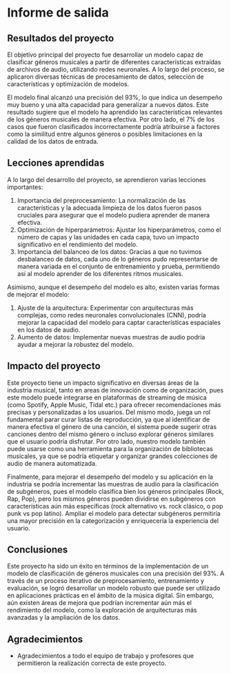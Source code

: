 # Informe de salida

## Resultados del proyecto

El objetivo principal del proyecto fue desarrollar un modelo capaz de clasificar géneros musicales a partir de diferentes características extraídas de archivos de audio, utilizando redes neuronales. A lo largo del proceso, se aplicaron diversas técnicas de procesamiento de datos, selección de características y optimización de modelos.

El modelo final alcanzó una precisión del 93%, lo que indica un desempeño muy bueno y una alta capacidad para generalizar a nuevos datos. Este resultado sugiere que el modelo ha aprendido las características relevantes de los géneros musicales de manera efectiva. Por otro lado, el 7% de los casos que fueron clasificados incorrectamente podría atribuirse a factores como la similitud entre algunos géneros o posibles limitaciones en la calidad de los datos de entrada.

## Lecciones aprendidas

A lo largo del desarrollo del proyecto, se aprendieron varias lecciones importantes:

1. Importancia del preprocesamiento: La normalización de las características y la adecuada limpieza de los datos fueron pasos cruciales para asegurar que el modelo pudiera aprender de manera efectiva.
2. Optimización de hiperparámetros: Ajustar los hiperparámetros, como el número de capas y las unidades en cada capa, tuvo un impacto significativo en el rendimiento del modelo.
3. Importancia del balanceo de los datos: Gracias a que no tuvimos desbalanceo de datos, cada uno de lo géneros pudo representarse de manera variada en el conjunto de entrenamiento y prueba, permitiendo así al modelo aprender de los diferentes ritmos musicales.

Asimismo, aunque el desempeño del modelo es alto, existen varias formas de mejorar el modelo:

1. Ajuste de la arquitectura: Experimentar con arquitecturas más complejas, como redes neuronales convolucionales (CNN), podría mejorar la capacidad del modelo para captar características espaciales en los datos de audio.
2. Aumento de datos: Implementar nuevas muestras de audio podría ayudar a mejorar la robustez del modelo.


## Impacto del proyecto

Este proyecto tiene un impacto significativo en diversas áreas de la industria musical, tanto en areas de innovación como de organización, pues este modelo puede integrarse en plataformas de streaming de música (como Spotify, Apple Music, Tidal etc.) para ofrecer recomendaciones más precisas y personalizadas a los usuarios. Del mismo modo, juega un rol fundamental parar curar listas de reproducción, ya que al identificar de manera efectiva el género de una canción, el sistema puede sugerir otras canciones dentro del mismo género o incluso explorar géneros similares que el usuario podría disfrutar. Por otro lado, nuestro modelo también puede usarse como una herramienta para la organización de bibliotecas musicales, ya que se podría etiquetar y organizar grandes colecciones de audio de manera automatizada.

Finalmente, para mejorar el desempeño del modelo y su aplicación en la industria se podría incrementar las muestras de audio para la clasificación de subgéneros, pues el modelo clasifica bien los géneros principales (Rock, Rap, Pop), pero los mismos géneros pueden dividirse en subgéneros con características aún más específicas (rock alternativo vs. rock clásico, o pop punk vs pop latino). Ampliar el modelo para detectar subgéneros permitiría una mayor precisión en la categorización y enriquecería la experiencia del usuario.

## Conclusiones

Este proyecto ha sido un éxito en términos de la implementación de un modelo de clasificación de géneros musicales con una precisión del 93%. A través de un proceso iterativo de preprocesamiento, entrenamiento y evaluación, se logró desarrollar un modelo robusto que puede ser utilizado en aplicaciones prácticas en el ámbito de la música digital. Sin embargo, aún existen áreas de mejora que podrían incrementar aún más el rendimiento del modelo, como la exploración de arquitecturas más avanzadas y la ampliación de los datos.

## Agradecimientos

- Agradecimientos a todo el equipo de trabajo y profesores que permitieron la realización correcta de este proyecto.
